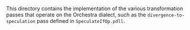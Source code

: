 This directory contains the implementation of the various transformation passes that operate on the Orchestra dialect, such as the `divergence-to-speculation` pass defined in `SpeculateIfOp.pdll`.
